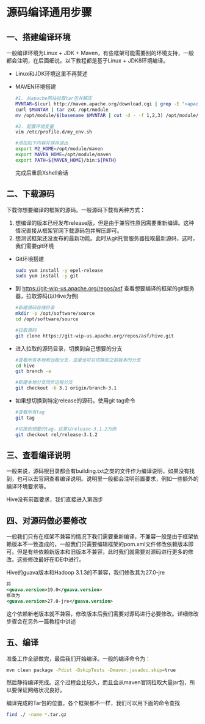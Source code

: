 # 源码编译通用步骤

## 一、搭建编译环境

一般编译环境为Linux + JDK + Maven，有些框架可能需要别的环境支持，一般都会注明，在后面细说。以下教程都是基于Linux + JDK8环境编译。

- Linux和JDK环境这里不再赘述

- MAVEN环境搭建

  ```bash
  #1. 从apache网站拉取tar包并解压
  MVNTAR=$(curl http://maven.apache.org/download.cgi | grep -E ">apache-maven-.*bin\.tar\.gz<" | sed 's/.*a href="\(.*\)".*/\1/g')
  curl $MVNTAR | tar zxC /opt/module
  mv /opt/module/$(basename $MVNTAR | cut -d - -f 1,2,3) /opt/module/maven
  
  #2. 配置环境变量
  vim /etc/profile.d/my_env.sh
  
  #添加如下内容并保存退出
  export M2_HOME=/opt/module/maven
  export MAVEN_HOME=/opt/module/maven
  export PATH=${MAVEN_HOME}/bin:${PATH}
  ```

  完成后重启Xshell会话

## 二、下载源码

下载你想要编译的框架的源码。一般源码下载有两种方式：

1. 想编译的版本已经发布release版，但是由于兼容性原因需要重新编译。这种情况直接从框架官网下载源码包并解压即可。
2. 想测试框架还没发布的最新功能。此时从git托管服务器拉取最新源码，这时，我们需要git环境



- Git环境搭建

  ```bash
  sudo yum install -y epel-release
  sudo yum install -y git
  ```

- 到 https://git-wip-us.apache.org/repos/asf 查看想要编译的框架的git服务器，拉取源码(以Hive为例)

  ```bash
  #新建源码存储目录
  mkdir -p /opt/software/source
  cd /opt/software/source
  
  #拉取源码
  git clone https://git-wip-us.apache.org/repos/asf/hive.git
  ```

- 进入拉取的源码目录，切换到自己想要的分支

  ```bash
  #查看所有本地和远程分支，这里也可以切换到之前版本的分支
  cd hive
  git branch -a
  
  #新建本地分支同步远程分支
  git checkout -b 3.1 origin/branch-3.1
  ```

- 如果想切换到特定release的源码，使用git tag命令

  ```bash
  #查看所有tag
  git tag
  
  #切换到想要的tag，这里以release-3.1.2为例
  git checkout rel/release-3.1.2
  ```

## 三、查看编译说明

一般来说，源码根目录都会有building.txt之类的文件作为编译说明，如果没有找到，也可以去官网查看编译说明。说明里一般都会注明前置要求，例如一些额外的编译环境要求等。

Hive没有前置要求，我们直接进入第四步

## 四、对源码做必要修改

一般我们只有在框架不兼容的情况下我们需要重新编译，不兼容一般是由于框架依赖版本不一致造成的，一般我们只需要编辑框架的pom.xml文件修改依赖版本即可。但是有些依赖新版本和旧版本不兼容，此时我们就需要对源码进行更多的修改。这些修改最好在IDE中进行。

Hive的guava版本和Hadoop 3.1.3的不兼容，我们修改其为27.0-jre

```xml
将
<guava.version>19.0</guava.version>
修改为
<guava.version>27.0-jre</guava.version>
```

这个依赖新老版本就不兼容，修改版本后我们需要对源码进行必要修改。详细修改步骤会在另外一篇教程中讲述

## 五、编译

准备工作全部做完，最后我们开始编译。一般的编译命令为：

```bash
mvn clean package -Pdist -DskipTests -Dmaven.javadoc.skip=true
```

然后静待编译完成。这个过程会比较久，而且会从maven官网拉取大量jar包，所以要保证网络状况良好。

编译完成的Tar包的位置，各个框架都不一样，我们可以用下面的命令查找

```bash
find ./ -name *.tar.gz
```


